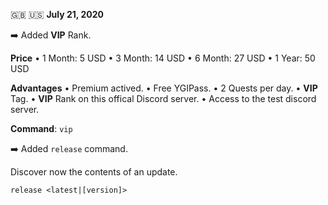 🇬🇧 🇺🇸 **July 21, 2020**

➡️ Added **VIP** Rank.

**Price**
• 1 Month: 5 USD
• 3 Month: 14 USD
• 6 Month: 27 USD
• 1 Year: 50 USD

**Advantages**
• Premium actived.
• Free YGIPass.
• 2 Quests per day.
• **VIP** Tag.
• **VIP** Rank on this offical Discord server.
• Access to the test discord server.

**Command**: `vip`

➡️ Added `release` command.

Discover now the contents of an update.

`release <latest|[version]>`